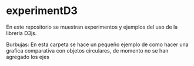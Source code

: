 experimentD3
============

En este repositorio se muestran experimentos y ejemplos del uso de la libreria D3js. 

Burbujas:
En esta carpeta se hace un pequeño ejemplo de como hacer una grafica comparativa con objetos circulares, de momento no se han agregado los ejes
